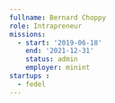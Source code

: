 ```yaml
---
fullname: Bernard Choppy
role: Intrapreneur
missions:
  - start: '2019-06-18'
    end: '2021-12-31'
    status: admin
    employer: minint
startups :
  - fedel
---
```

